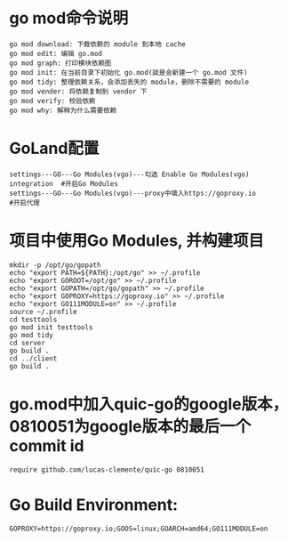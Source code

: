 # go mod命令说明
    go mod download: 下载依赖的 module 到本地 cache
    go mod edit: 编辑 go.mod
    go mod graph: 打印模块依赖图
    go mod init: 在当前目录下初始化 go.mod(就是会新建一个 go.mod 文件)
    go mod tidy: 整理依赖关系，会添加丢失的 module，删除不需要的 module
    go mod vender: 将依赖复制到 vendor 下
    go mod verify: 校验依赖
    go mod why: 解释为什么需要依赖

# GoLand配置
    settings---GO---Go Modules(vgo)---勾选 Enable Go Modules(vgo) integration  #开启Go Modules
    settings---GO---Go Modules(vgo)---proxy中填入https://goproxy.io            #开启代理

# 项目中使用Go Modules, 并构建项目
    mkdir -p /opt/go/gopath
    echo "export PATH=${PATH}:/opt/go" >> ~/.profile
    echo "export GOROOT=/opt/go" >> ~/.profile
    echo "export GOPATH=/opt/go/gopath" >> ~/.profile
    echo "export GOPROXY=https://goproxy.io" >> ~/.profile
    echo "export GO111MODULE=on" >> ~/.profile
    source ~/.profile
    cd testtools
    go mod init testtools
    go mod tidy
    cd server
    go build .
    cd ../client
    go build .

# go.mod中加入quic-go的google版本， 0810051为google版本的最后一个commit id
    require github.com/lucas-clemente/quic-go 0810051

# Go Build Environment:
    GOPROXY=https://goproxy.io;GOOS=linux;GOARCH=amd64;GO111MODULE=on